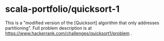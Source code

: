 # scala-portfolio/quicksort-1

This is a "modified version of the [Quicksort] algorithm that only addresses partitioning".  Full problem description is at https://www.hackerrank.com/challenges/quicksort1/problem .
